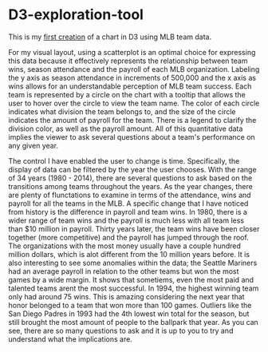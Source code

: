 # D3-exploration-tool
This is my [first creation](http://students.washington.edu/csb206/) of a chart in D3 using MLB team data. 

For my visual layout, using a scatterplot is an optimal choice for expressing this data because it effectively represents the relationship between team wins, season attendance and the payroll of each MLB organization. Labeling the y axis as season attendance in increments of 500,000 and the x axis as wins allows for an understandable perception of MLB team success. Each team is represented by a circle on the chart with a tooltip that allows the user to hover over the circle to view the team name. The color of each circle indicates what division the team belongs to, and the size of the circle indicates the amount of payroll for the team. There is a legend to clarify the division color, as well as the payroll amount. All of this quantitative data implies the viewer to ask several questions about a team's performance on any given year. 

The control I have enabled the user to change is time. Specifically, the display of data can be filtered by the year the user chooses. With the range of 34 years (1980 - 2014), there are several questions to ask based on the transitions among teams throughout the years. As the year changes, there are plenty of flunctations to examine in terms of the attendance, wins and payroll for all the teams in the MLB. A specific change that I have noticed from history is the difference in payroll and team wins. In 1980, there is a wider range of team wins and the payroll is much less with all team less than $10 million in payroll. Thirty years later, the team wins have been closer together (more competitive) and the payroll has jumped through the roof. The organizations with the most money usually have a couple hundred million dollars, which is alot different from the 10 million years before. It is also interesting to see some anomalies within the data; the Seattle Mariners had an average payroll in relation to the other teams but won the most games by a wide margin. It shows that sometiems, even the most paid and talented teams arent the most successful. In 1994, the highest winning team only had around 75 wins. This is amazing considering the next year that honor belonged to a team that won more than 100 games. Outliers like the San Diego Padres in 1993 had the 4th lowest win total for the season, but still brought the most amount of people to the ballpark that year. As you can see, there are so many questions to ask and it is up to you to try and understand what the implications are. 